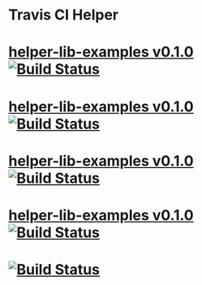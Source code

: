 # Travis CI Helper

# [helper-lib-examples v0.1.0](https://github.com/assemble/helper-lib-examples) [![Build Status](https://travis-ci.org/assemble/helper-lib-examples.png)](https://travis-ci.org/assemble/helper-lib-examples)

# [helper-lib-examples v0.1.0](https://github.com/assemble/helper-lib-examples) [![Build Status](https://travis-ci.org/assemble/helper-lib-examples.png?branch=master)](https://travis-ci.org/assemble/helper-lib-examples)

# [helper-lib-examples v0.1.0](https://github.com/assemble/helper-lib-examples) [![Build Status](https://travis-ci.org/assemble/helper-lib-examples.png?branch=dev)](https://travis-ci.org/assemble/helper-lib-examples)

# [helper-lib-examples v0.1.0](https://github.com/assemble/helper-lib-examples) [![Build Status](https://travis-ci.org/assemble/helper-lib-examples.png?branch=wip-0.1.0)](https://travis-ci.org/assemble/helper-lib-examples)

#  [![Build Status](https://travis-ci.org/assemble/helper-lib-examples.png)](https://travis-ci.org/assemble/helper-lib-examples)
